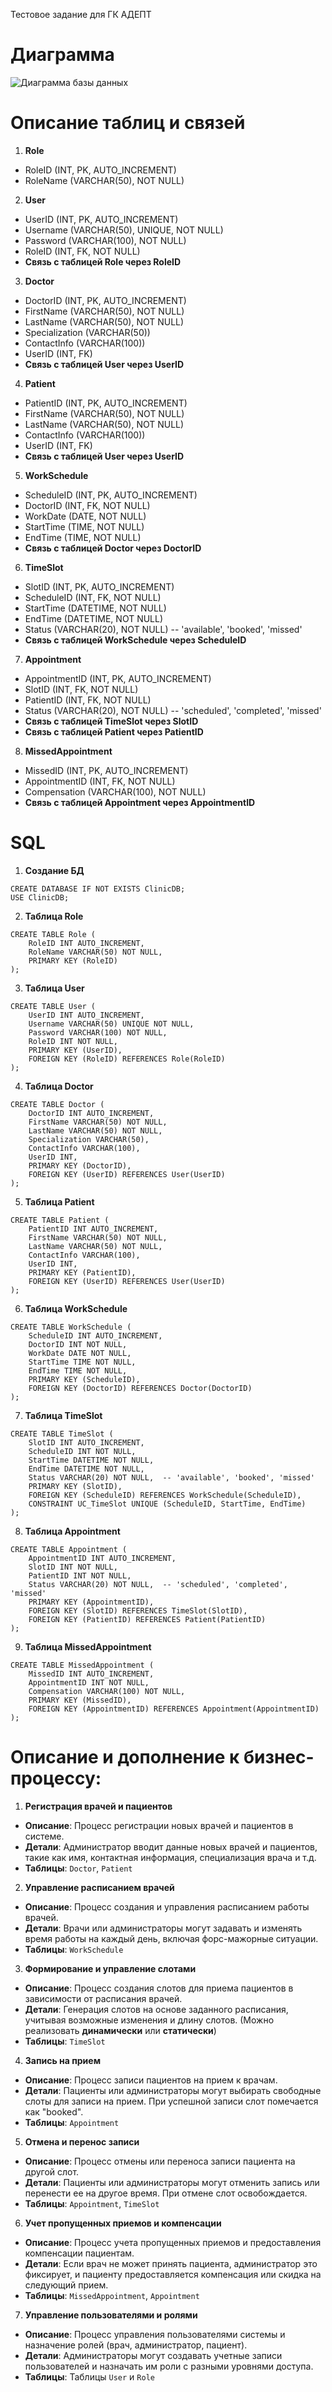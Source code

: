 

Тестовое задание для ГК АДЕПТ
# Диаграмма 
![Диаграмма базы данных](https://github.com/user-attachments/assets/b158d50d-ffb9-4ddc-ba52-05d602e2b3ee)

# Описание таблиц и связей

1. **Role**

- RoleID (INT, PK, AUTO_INCREMENT)
- RoleName (VARCHAR(50), NOT NULL)

2. **User**

- UserID (INT, PK, AUTO_INCREMENT)
- Username (VARCHAR(50), UNIQUE, NOT NULL)
- Password (VARCHAR(100), NOT NULL)
- RoleID (INT, FK, NOT NULL)
- **Связь с таблицей Role через RoleID**

3. **Doctor**

- DoctorID (INT, PK, AUTO_INCREMENT)
- FirstName (VARCHAR(50), NOT NULL)
- LastName (VARCHAR(50), NOT NULL)
- Specialization (VARCHAR(50))
- ContactInfo (VARCHAR(100))
- UserID (INT, FK)
- **Связь с таблицей User через UserID**

4. **Patient**

- PatientID (INT, PK, AUTO_INCREMENT)
- FirstName (VARCHAR(50), NOT NULL)
- LastName (VARCHAR(50), NOT NULL)
- ContactInfo (VARCHAR(100))
- UserID (INT, FK)
- **Связь с таблицей User через UserID**

5. **WorkSchedule**

- ScheduleID (INT, PK, AUTO_INCREMENT)
- DoctorID (INT, FK, NOT NULL)
- WorkDate (DATE, NOT NULL)
- StartTime (TIME, NOT NULL)
- EndTime (TIME, NOT NULL)
- **Связь с таблицей Doctor через DoctorID**

6. **TimeSlot**

- SlotID (INT, PK, AUTO_INCREMENT)
- ScheduleID (INT, FK, NOT NULL)
- StartTime (DATETIME, NOT NULL)
- EndTime (DATETIME, NOT NULL)
- Status (VARCHAR(20), NOT NULL) -- 'available', 'booked', 'missed'
- **Связь с таблицей WorkSchedule через ScheduleID**

7. **Appointment**

- AppointmentID (INT, PK, AUTO_INCREMENT)
- SlotID (INT, FK, NOT NULL)
- PatientID (INT, FK, NOT NULL)
- Status (VARCHAR(20), NOT NULL) -- 'scheduled', 'completed', 'missed'
- **Связь с таблицей TimeSlot через SlotID**
- **Связь с таблицей Patient через PatientID**

8. **MissedAppointment**

- MissedID (INT, PK, AUTO_INCREMENT)
- AppointmentID (INT, FK, NOT NULL)
- Compensation (VARCHAR(100), NOT NULL)
- **Связь с таблицей Appointment через AppointmentID**

# SQL

1. **Создание БД**
``` 
CREATE DATABASE IF NOT EXISTS ClinicDB;
USE ClinicDB;
```
2.  **Таблица Role**
``` 
CREATE TABLE Role (
    RoleID INT AUTO_INCREMENT,
    RoleName VARCHAR(50) NOT NULL,
    PRIMARY KEY (RoleID)
);
```
3.  **Таблица User**
``` 
CREATE TABLE User (
    UserID INT AUTO_INCREMENT,
    Username VARCHAR(50) UNIQUE NOT NULL,
    Password VARCHAR(100) NOT NULL,
    RoleID INT NOT NULL,
    PRIMARY KEY (UserID),
    FOREIGN KEY (RoleID) REFERENCES Role(RoleID)
);
```
4.  **Таблица Doctor**
``` 
CREATE TABLE Doctor (
    DoctorID INT AUTO_INCREMENT,
    FirstName VARCHAR(50) NOT NULL,
    LastName VARCHAR(50) NOT NULL,
    Specialization VARCHAR(50),
    ContactInfo VARCHAR(100),
    UserID INT,
    PRIMARY KEY (DoctorID),
    FOREIGN KEY (UserID) REFERENCES User(UserID)
);
```
5.  **Таблица Patient**
``` 
CREATE TABLE Patient (
    PatientID INT AUTO_INCREMENT,
    FirstName VARCHAR(50) NOT NULL,
    LastName VARCHAR(50) NOT NULL,
    ContactInfo VARCHAR(100),
    UserID INT,
    PRIMARY KEY (PatientID),
    FOREIGN KEY (UserID) REFERENCES User(UserID)
);
```
6.  **Таблица WorkSchedule**
``` 
CREATE TABLE WorkSchedule (
    ScheduleID INT AUTO_INCREMENT,
    DoctorID INT NOT NULL,
    WorkDate DATE NOT NULL,
    StartTime TIME NOT NULL,
    EndTime TIME NOT NULL,
    PRIMARY KEY (ScheduleID),
    FOREIGN KEY (DoctorID) REFERENCES Doctor(DoctorID)
);
```
7.  **Таблица TimeSlot**
``` 
CREATE TABLE TimeSlot (
    SlotID INT AUTO_INCREMENT,
    ScheduleID INT NOT NULL,
    StartTime DATETIME NOT NULL,
    EndTime DATETIME NOT NULL,
    Status VARCHAR(20) NOT NULL,  -- 'available', 'booked', 'missed'
    PRIMARY KEY (SlotID),
    FOREIGN KEY (ScheduleID) REFERENCES WorkSchedule(ScheduleID),
    CONSTRAINT UC_TimeSlot UNIQUE (ScheduleID, StartTime, EndTime)
);
```
8.  **Таблица Appointment**
``` 
CREATE TABLE Appointment (
    AppointmentID INT AUTO_INCREMENT,
    SlotID INT NOT NULL,
    PatientID INT NOT NULL,
    Status VARCHAR(20) NOT NULL,  -- 'scheduled', 'completed', 'missed'
    PRIMARY KEY (AppointmentID),
    FOREIGN KEY (SlotID) REFERENCES TimeSlot(SlotID),
    FOREIGN KEY (PatientID) REFERENCES Patient(PatientID)
);
```
9.  **Таблица MissedAppointment**
``` 
CREATE TABLE MissedAppointment (
    MissedID INT AUTO_INCREMENT,
    AppointmentID INT NOT NULL,
    Compensation VARCHAR(100) NOT NULL,
    PRIMARY KEY (MissedID),
    FOREIGN KEY (AppointmentID) REFERENCES Appointment(AppointmentID)
);
```


# Описание и дополнение к бизнес-процессу:

1. **Регистрация врачей и пациентов**
  -   **Описание**: Процесс регистрации новых врачей и пациентов в системе.
  -   **Детали**: Администратор вводит данные новых врачей и пациентов, такие как имя, контактная информация, специализация врача и т.д.
  -   **Таблицы**: `Doctor`, `Patient`

2.   **Управление расписанием врачей**
 -   **Описание**: Процесс создания и управления расписанием работы врачей.
 -   **Детали**: Врачи или администраторы могут задавать и изменять время работы на каждый день, включая форс-мажорные ситуации.
  -    **Таблицы**: `WorkSchedule`
  
3.   **Формирование и управление слотами**
   -   **Описание**: Процесс создания слотов для приема пациентов в зависимости от расписания врачей.
   -   **Детали**: Генерация слотов на основе заданного расписания, учитывая возможные изменения и длину слотов. (Можно реализовать **динамически** или **статически**)
   -   **Таблицы**: `TimeSlot`

4.   **Запись на прием**
- **Описание**: Процесс записи пациентов на прием к врачам.
-   **Детали**: Пациенты или администраторы могут выбирать свободные слоты для записи на прием. При успешной записи слот помечается как "booked".
  -   **Таблицы**: `Appointment`
 
5.  **Отмена и перенос записи**
-   **Описание**: Процесс отмены или переноса записи пациента на другой слот.
-   **Детали**: Пациенты или администраторы могут отменить запись или перенести ее на другое время. При отмене слот освобождается.
 -   **Таблицы**: `Appointment`, `TimeSlot`

6. **Учет пропущенных приемов и компенсации**   
 -   **Описание**: Процесс учета пропущенных приемов и предоставления компенсации пациентам.
 -   **Детали**: Если врач не может принять пациента, администратор это фиксирует, и пациенту предоставляется компенсация или скидка на следующий прием.
-   **Таблицы**: `MissedAppointment`, `Appointment`

7.    **Управление пользователями и ролями**
    
-   **Описание**: Процесс управления пользователями системы и назначение ролей (врач, администратор, пациент).
-   **Детали**: Администраторы могут создавать учетные записи пользователей и назначать им роли с разными уровнями доступа.
-   **Таблицы**: Таблицы `User` и `Role`
